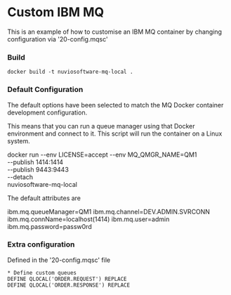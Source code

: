 # Custom IBM MQ
This is an example of how to customise an IBM MQ container by changing configuration via '20-config.mqsc'

### Build
`docker build -t nuviosoftware-mq-local .`

### Default Configuration
The default options have been selected to match the MQ Docker container development configuration.

This means that you can run a queue manager using that Docker environment and connect to it. This script will run the container on a Linux system.

docker run --env LICENSE=accept --env MQ_QMGR_NAME=QM1 \
           --publish 1414:1414 \
           --publish 9443:9443 \
           --detach \
           nuviosoftware-mq-local

The default attributes are

ibm.mq.queueManager=QM1
ibm.mq.channel=DEV.ADMIN.SVRCONN
ibm.mq.connName=localhost(1414)
ibm.mq.user=admin
ibm.mq.password=passw0rd

### Extra configuration
Defined in the '20-config.mqsc' file

```
* Define custom queues
DEFINE QLOCAL('ORDER.REQUEST') REPLACE
DEFINE QLOCAL('ORDER.RESPONSE') REPLACE
```
